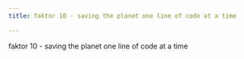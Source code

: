 ```yaml
---
title: faktor 10 - saving the planet one line of code at a time 

---
```



faktor 10 - saving the planet one line of code at a time





